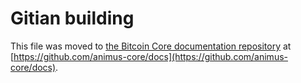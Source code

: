 Gitian building
================

This file was moved to [the Bitcoin Core documentation repository](https://github.com/animus-core/docs/blob/master/gitian-building.md) at [https://github.com/animus-core/docs](https://github.com/animus-core/docs).
